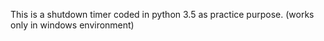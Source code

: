 This is a shutdown timer coded in python 3.5 as practice purpose. (works only in windows environment)
